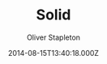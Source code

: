 ---
title: Solid
github: https://github.com/st4ple/solid-jekyll
demo: https://st4ple.github.io/solid-jekyll/
author: Oliver Stapleton
ssg:
  - Jekyll
cms:
  - Markdown
date: 2014-08-15T13:40:18.000Z
description: 'A Jekyll port of the Solid theme (by blacktie.co). '
draft: true
publish_date: '2014-08-15T13:40:18Z'
update_date: '2019-05-07T08:43:03Z'
github_star: 338
github_fork: 452
---